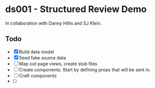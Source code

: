 # ds001 - Structured Review Demo
In collaboration with Danny Hillis and SJ Klein.

## Todo
- [x] Build data model
- [x] Seed fake source data
- [ ] Map out page views, create stub files
- [ ] Create components. Start by defining props that will be sent in.
- [ ] Craft components
- [ ] 


